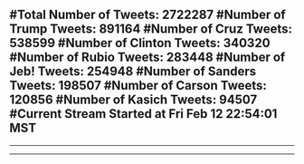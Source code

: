 #Total Number of Tweets: 2722287 
#Number of Trump Tweets: 891164
#Number of Cruz Tweets: 538599
#Number of Clinton Tweets: 340320
#Number of Rubio Tweets: 283448
#Number of Jeb! Tweets: 254948
#Number of Sanders Tweets: 198507
#Number of Carson Tweets: 120856
#Number of Kasich Tweets: 94507
#Current Stream Started at Fri Feb 12 22:54:01 MST
---
---
---
